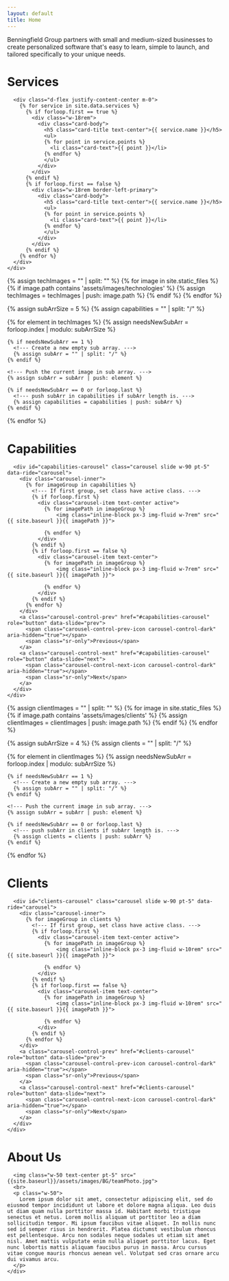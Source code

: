 ```yaml
---
layout: default
title: Home
---
```


<script src="{{ site.baseurl }}/assets/js/navLinkAnimate.js"></script>
<div class="container-fluid px-0">
  <div class="bg-image-parallax jumbotron-fluid color-white d-flex align-items-center">
    <!--- Mission Statement. --->
    <div>
      <div class="row">
        <div class="col-2"></div>
        <div class="col-8 text-center">
          <p class="font-size-2">
            Benningfield Group partners with small and medium-sized businesses to create personalized software that's easy to learn, simple to launch, and tailored specifically to your unique needs.
          </p>
        </div>
        <div class="col-2"></div>
      </div>
      <!--- Have services here so the navigation to services works correctly. --->
      <div class="row" id="services"></div>
    </div>
  </div>



  <!--- Services. --->
  <div id="services">
    <div class="pb-5">
      <div class="bg-color-primary w-100 pt-5">
        <h1 class="text-center color-tertiary font-weight-lighter mb-0">Services</h1>
      </div>
      <div class="right-angle-primary"></div>

      <div class="d-flex justify-content-center m-0">
        {% for service in site.data.services %}
          {% if forloop.first == true %}
            <div class="w-18rem">
              <div class="card-body">
                <h5 class="card-title text-center">{{ service.name }}</h5>
                <ul>
                {% for point in service.points %}
                  <li class="card-text">{{ point }}</li>
                {% endfor %}
                </ul>
              </div>
            </div>
          {% endif %}
          {% if forloop.first == false %}
            <div class="w-18rem border-left-primary">
              <div class="card-body">
                <h5 class="card-title text-center">{{ service.name }}</h5>
                <ul>
                {% for point in service.points %}
                  <li class="card-text">{{ point }}</li>
                {% endfor %}
                </ul>
              </div>
            </div>
          {% endif %}
        {% endfor %}
      </div>
    </div>
  </div>



  <!--- Capabilities. --->
  {% assign techImages = "" | split: "" %}
  {% for image in site.static_files %}
    {% if image.path contains 'assets/images/technologies' %}
      {% assign techImages = techImages | push: image.path %}
    {% endif %}
  {% endfor %}

  <!--- Create a nested array for Capabilities to group carousel. --->
  {% assign subArrSize = 5 %}
  {% assign capabilities = "" | split: "/" %}

  {% for element in techImages %}
    {% assign needsNewSubArr = forloop.index | modulo: subArrSize %}

    {% if needsNewSubArr == 1 %}
      <!--- Create a new empty sub array. --->
      {% assign subArr = "" | split: "/" %}
    {% endif %}

    <!--- Push the current image in sub array. --->
    {% assign subArr = subArr | push: element %}

    {% if needsNewSubArr == 0 or forloop.last %}
      <!--- push subArr in capabilities if subArr length is. --->
      {% assign capabilities = capabilities | push: subArr %}
    {% endif %}
  {% endfor %}

  <div id="capabilities">
    <div class="pt-10 d-flex flex-column align-items-center">
      <div class="bg-color-primary w-100 pt-3 mb-0">
        <h1 class="text-center color-tertiary font-weight-lighter">Capabilities</h1>
      </div>
      <div class="right-angle-primary"></div>

      <div id="capabilities-carousel" class="carousel slide w-90 pt-5" data-ride="carousel">
        <div class="carousel-inner">
          {% for imageGroup in capabilities %}
            <!--- If first group, set class have active class. --->
            {% if forloop.first %}
              <div class="carousel-item text-center active">
                {% for imagePath in imageGroup %}
                    <img class="inline-block px-3 img-fluid w-7rem" src="{{ site.baseurl }}{{ imagePath }}">

                {% endfor %}
              </div>
            {% endif %}
            {% if forloop.first == false %}
              <div class="carousel-item text-center">
                {% for imagePath in imageGroup %}
                    <img class="inline-block px-3 img-fluid w-7rem" src="{{ site.baseurl }}{{ imagePath }}">

                {% endfor %}
              </div>
            {% endif %}
          {% endfor %}
        </div>
        <a class="carousel-control-prev" href="#capabilities-carousel" role="button" data-slide="prev">
          <span class="carousel-control-prev-icon carousel-control-dark" aria-hidden="true"></span>
          <span class="sr-only">Previous</span>
        </a>
        <a class="carousel-control-next" href="#capabilities-carousel" role="button" data-slide="next">
          <span class="carousel-control-next-icon carousel-control-dark" aria-hidden="true"></span>
          <span class="sr-only">Next</span>
        </a>
      </div>
    </div>
  </div>



  <!--- Clients. --->
  {% assign clientImages = "" | split: "" %}
  {% for image in site.static_files %}
    {% if image.path contains 'assets/images/clients' %}
      {% assign clientImages = clientImages | push: image.path %}
    {% endif %}
  {% endfor %}

  <!--- Create a nested array for Clients to group carousel. --->
  {% assign subArrSize = 4 %}
  {% assign clients = "" | split: "/" %}

  {% for element in clientImages %}
    {% assign needsNewSubArr = forloop.index | modulo: subArrSize %}

    {% if needsNewSubArr == 1 %}
      <!--- Create a new empty sub array. --->
      {% assign subArr = "" | split: "/" %}
    {% endif %}

    <!--- Push the current image in sub array. --->
    {% assign subArr = subArr | push: element %}

    {% if needsNewSubArr == 0 or forloop.last %}
      <!--- push subArr in clients if subArr length is. --->
      {% assign clients = clients | push: subArr %}
    {% endif %}
  {% endfor %}

  <div id="clients">
    <div class="pt-10 d-flex flex-column align-items-center">
      <div class="bg-color-primary w-100 pt-3">
        <h1 class="text-center color-tertiary font-weight-lighter">Clients</h1>
      </div>
      <div class="right-angle-primary"></div>

      <div id="clients-carousel" class="carousel slide w-90 pt-5" data-ride="carousel">
        <div class="carousel-inner">
          {% for imageGroup in clients %}
            <!--- If first group, set class have active class. --->
            {% if forloop.first %}
              <div class="carousel-item text-center active">
                {% for imagePath in imageGroup %}
                    <img class="inline-block px-3 img-fluid w-10rem" src="{{ site.baseurl }}{{ imagePath }}">

                {% endfor %}
              </div>
            {% endif %}
            {% if forloop.first == false %}
              <div class="carousel-item text-center">
                {% for imagePath in imageGroup %}
                    <img class="inline-block px-3 img-fluid w-10rem" src="{{ site.baseurl }}{{ imagePath }}">

                {% endfor %}
              </div>
            {% endif %}
          {% endfor %}
        </div>
        <a class="carousel-control-prev" href="#clients-carousel" role="button" data-slide="prev">
          <span class="carousel-control-prev-icon carousel-control-dark" aria-hidden="true"></span>
          <span class="sr-only">Previous</span>
        </a>
        <a class="carousel-control-next" href="#clients-carousel" role="button" data-slide="next">
          <span class="carousel-control-next-icon carousel-control-dark" aria-hidden="true"></span>
          <span class="sr-only">Next</span>
        </a>
      </div>
    </div>
  </div>



  <!--- About Us. --->
  <div id="aboutus">
    <div class="pt-10 pb-30 d-flex justify-content-center align-items-center flex-column">
      <div class="bg-color-primary w-100 pt-3">
        <h1 class="text-center color-tertiary font-weight-lighter">About Us</h1>
      </div>
      <div class="right-angle-primary"></div>

      <img class="w-50 text-center pt-5" src="{{site.baseurl}}/assets/images/BG/teamPhoto.jpg">
      <br>
      <p class="w-50">
        Lorem ipsum dolor sit amet, consectetur adipiscing elit, sed do eiusmod tempor incididunt ut labore et dolore magna aliqua. Leo duis ut diam quam nulla porttitor massa id. Habitant morbi tristique senectus et netus. Lorem mollis aliquam ut porttitor leo a diam sollicitudin tempor. Mi ipsum faucibus vitae aliquet. In mollis nunc sed id semper risus in hendrerit. Platea dictumst vestibulum rhoncus est pellentesque. Arcu non sodales neque sodales ut etiam sit amet nisl. Amet mattis vulputate enim nulla aliquet porttitor lacus. Eget nunc lobortis mattis aliquam faucibus purus in massa. Arcu cursus vitae congue mauris rhoncus aenean vel. Volutpat sed cras ornare arcu dui vivamus arcu.
      </p>
    </div>
  </div>

</div>
